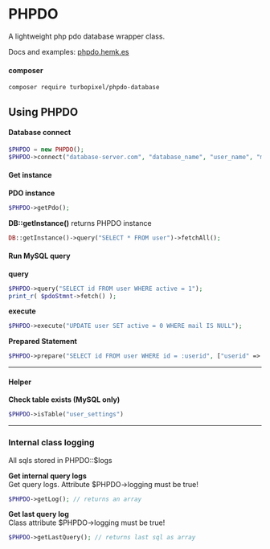 # PHPDO

A lightweight php pdo database wrapper class.

Docs and examples: [phpdo.hemk.es](http://phpdo.hemk.es)

#### composer

```
composer require turbopixel/phpdo-database
```

## Using PHPDO

#### Database connect
```php
$PHPDO = new PHPDO();
$PHPDO->connect("database-server.com", "database_name", "user_name", "myPassword123");
```

#### Get instance

**PDO instance**

```php
$PHPDO->getPdo();
```

**DB::getInstance()** returns PHPDO instance
```php
DB::getInstance()->query("SELECT * FROM user")->fetchAll();
```

#### Run MySQL query

**query**
```php
$PHPDO->query("SELECT id FROM user WHERE active = 1");
print_r( $pdoStmnt->fetch() );
```

**execute**
```php
$PHPDO->execute("UPDATE user SET active = 0 WHERE mail IS NULL");
```

**Prepared Statement**
```php
$PHPDO->prepare("SELECT id FROM user WHERE id = :userid", ["userid" => 553]);
```

---

#### Helper

**Check table exists (MySQL only)**
```php
$PHPDO->isTable("user_settings")
```

---

### Internal class logging

All sqls stored in PHPDO::$logs

**Get internal query logs**  
Get query logs. Attribute $PHPDO->logging must be true!
```php
$PHPDO->getLog(); // returns an array
```

**Get last query log**  
Class attribute $PHPDO->logging must be true!
```php
$PHPDO->getLastQuery(); // returns last sql as array
```
